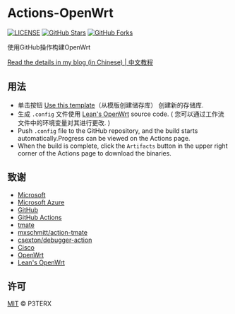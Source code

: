 # Actions-OpenWrt

[![LICENSE](https://img.shields.io/github/license/mashape/apistatus.svg?style=flat-square&label=LICENSE)](https://github.com/P3TERX/Actions-OpenWrt/blob/master/LICENSE)
[![GitHub Stars](https://img.shields.io/github/stars/P3TERX/Actions-OpenWrt.svg?style=flat-square&label=Stars&logo=github)](https://github.com/P3TERX/Actions-OpenWrt/stargazers)
[![GitHub Forks](https://img.shields.io/github/forks/P3TERX/Actions-OpenWrt.svg?style=flat-square&label=Forks&logo=github)](https://github.com/P3TERX/Actions-OpenWrt/fork)

使用GitHub操作构建OpenWrt

[Read the details in my blog (in Chinese) | 中文教程](https://p3terx.com/archives/build-openwrt-with-github-actions.html)

## 用法

- 单击按钮 [Use this template](https://github.com/P3TERX/Actions-OpenWrt/generate)（从模版创建储存库） 创建新的存储库.
- 生成 `.config` 文件使用 [Lean's OpenWrt](https://github.com/coolsnowwolf/lede) source code. ( 您可以通过工作流文件中的环境变量对其进行更改. )
- Push `.config` file to the GitHub repository, and the build starts automatically.Progress can be viewed on the Actions page.
- When the build is complete, click the `Artifacts` button in the upper right corner of the Actions page to download the binaries.

## 致谢

- [Microsoft](https://www.microsoft.com)
- [Microsoft Azure](https://azure.microsoft.com)
- [GitHub](https://github.com)
- [GitHub Actions](https://github.com/features/actions)
- [tmate](https://github.com/tmate-io/tmate)
- [mxschmitt/action-tmate](https://github.com/mxschmitt/action-tmate)
- [csexton/debugger-action](https://github.com/csexton/debugger-action)
- [Cisco](https://www.cisco.com/)
- [OpenWrt](https://github.com/openwrt/openwrt)
- [Lean's OpenWrt](https://github.com/coolsnowwolf/lede)

## 许可

[MIT](https://github.com/P3TERX/Actions-OpenWrt/blob/master/LICENSE) © P3TERX
